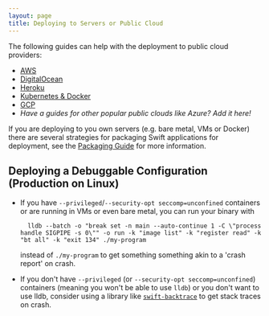 ```yaml
---
layout: page
title: Deploying to Servers or Public Cloud
---
```


The following guides can help with the deployment to public cloud providers:
* [AWS]({{site.url}}/server/guides/deploying/aws)
* [DigitalOcean]({{site.url}}/server/guides/deploying/digital-ocean)
* [Heroku]({{site.url}}/server/guides/deploying/heroku)
* [Kubernetes & Docker]({{site.url}}/server/guides/packaging/#docker)
* [GCP]({{site.url}}/server/guides/deploying/gcp)
* _Have a guides for other popular public clouds like Azure? Add it here!_

If you are deploying to you own servers (e.g. bare metal, VMs or Docker) there are several strategies for packaging Swift applications for deployment, see the [Packaging Guide]({{site.url}}/server/guides/packaging) for more information.

## Deploying a Debuggable Configuration (Production on Linux)

- If you have `--privileged`/`--security-opt seccomp=unconfined` containers or are running in VMs or even bare metal, you can run your binary with

        lldb --batch -o "break set -n main --auto-continue 1 -C \"process handle SIGPIPE -s 0\"" -o run -k "image list" -k "register read" -k "bt all" -k "exit 134" ./my-program

    instead of `./my-program` to get something something akin to a 'crash report' on crash.

- If you don't have `--privileged` (or `--security-opt seccomp=unconfined`) containers (meaning you won't be able to use `lldb`) or you don't want to use lldb, consider using a library like [`swift-backtrace`](https://github.com/swift-server/swift-backtrace) to get stack traces on crash.
